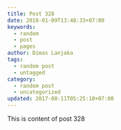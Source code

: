 ```yaml
---
title: Post 328
date: 2018-01-09T13:48:33+07:00
keywords:
  - random
  - post
  - pages
author: Dimas Lanjaka
tags:
  - random post
  - untagged
category:
  - random post
  - uncategorized
updated: 2017-08-11T05:25:10+07:00
---
```

This is content of post 328